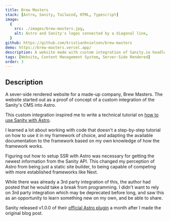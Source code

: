 ```yaml
---
title: Brew Masters
stack: [Astro, Sanity, Tailwind, HTML, Typescript]
image:
  {
    src: ./images/brew-masters.jpg,
    alt: Astro and Sanity's logos connected by a diagonal line,
  }
github: https://github.com/kristianhnielsen/brew-masters
demo: https://brew-masters.vercel.app/
description: A website made with custom integration of Sanity.io headless content management system (CMS). Feel free to contact me for access to the CMS. See my blog post on the integration.
tags: [Website, Content Management System, Server-Side Rendered]
order: 3
---
```


## Description

A sever-side rendered website for a made-up company, Brew Masters. The website started out as a proof of concept of a custom integration of the Sanity's CMS into Astro.

This custom integration inspired me to write a technical tutorial on <a href="https://kristiannielsen.com/blog/getting-started-with-sanity-in-astro">how to use Sanity with Astro</a>.

I learned a lot about working with code that doesn't a step-by-step tutorial on how to use it in my framework of choice, and adapting the available documentation to the framework based on my own knowledge of how the framework works.

Figuring out how to setup SSR with Astro was necessary for getting the newest information from the Sanity API. This changed my perception of Astro from being just a static site builder, to being capable of competing with more established frameworks like Next.

While there was already a 3rd party integration of this, the author had posted that he would take a break from programming.
I didn't want to rely on 3rd party integration which may be deprecated before long, and saw this as an opportunity to learn something new on my own, and be able to share.

Sanity released v1.0.0 of their <a href="https://github.com/sanity-io/sanity-astro">official Astro plugin</a> a month after I made the original blog post.
